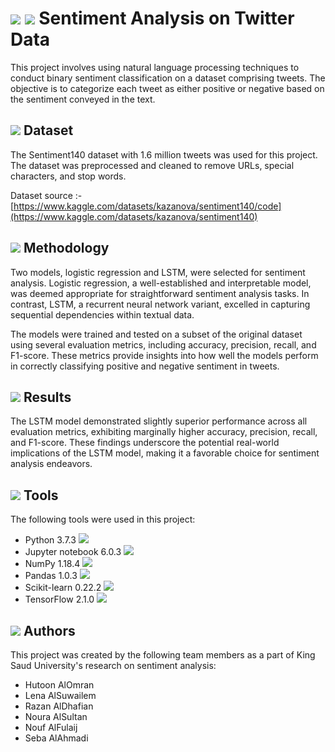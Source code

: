 # <img src="https://img.icons8.com/color/48/000000/document.png"/> <img src="https://img.icons8.com/fluent/48/000000/twitter.png"/> Sentiment Analysis on Twitter Data

This project involves using natural language processing techniques to conduct binary sentiment classification on a dataset comprising tweets. The objective is to categorize each tweet as either positive or negative based on the sentiment conveyed in the text.

## <img src="https://img.icons8.com/color/48/000000/database.png"/> Dataset

The Sentiment140 dataset with 1.6 million tweets was used for this project. The dataset was preprocessed and cleaned to remove URLs, special characters, and stop words.

Dataset source :- [https://www.kaggle.com/datasets/kazanova/sentiment140/code](https://www.kaggle.com/datasets/kazanova/sentiment140)

## <img src="https://img.icons8.com/color/48/000000/brain.png"/> Methodology

Two models, logistic regression and LSTM, were selected for sentiment analysis. Logistic regression, a well-established and interpretable model, was deemed appropriate for straightforward sentiment analysis tasks. In contrast, LSTM, a recurrent neural network variant, excelled in capturing sequential dependencies within textual data.

The models were trained and tested on a subset of the original dataset using several evaluation metrics, including accuracy, precision, recall, and F1-score. These metrics provide insights into how well the models perform in correctly classifying positive and negative sentiment in tweets.

## <img src="https://img.icons8.com/color/48/000000/analytics.png"/> Results

The LSTM model demonstrated slightly superior performance across all evaluation metrics, exhibiting marginally higher accuracy, precision, recall, and F1-score. These findings underscore the potential real-world implications of the LSTM model, making it a favorable choice for sentiment analysis endeavors.

## <img src="https://img.icons8.com/color/48/000000/settings.png"/>  Tools

The following tools were used in this project:

- Python 3.7.3 <img src="https://img.icons8.com/color/48/000000/python.png"/>
- Jupyter notebook 6.0.3 <img src="https://img.icons8.com/color/48/000000/jupyter-notebook.png"/>
- NumPy 1.18.4 <img src="https://img.icons8.com/color/48/000000/numpy.png"/>
- Pandas 1.0.3 <img src="https://img.icons8.com/color/48/000000/pandas.png"/>
- Scikit-learn 0.22.2 <img src="https://img.icons8.com/color/48/000000/scikit-learn.png"/>
- TensorFlow 2.1.0 <img src="https://img.icons8.com/color/48/000000/tensorflow.png"/>

## <img src="https://img.icons8.com/color/48/000000/conference-call.png"/> Authors

This project was created by the following team members as a part of King Saud University's research on sentiment analysis:

- Hutoon AlOmran
- Lena AlSuwailem
- Razan AlDhafian
- Noura AlSultan
- Nouf AlFulaij
- Seba AlAhmadi
